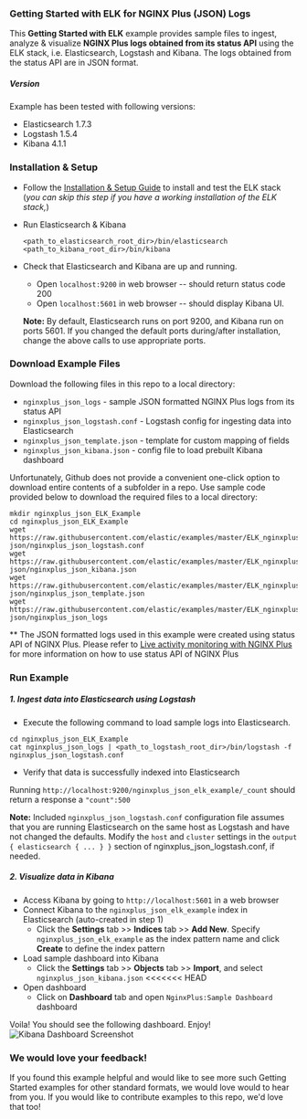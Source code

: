 ### Getting Started with ELK for NGINX Plus (JSON) Logs
This **Getting Started with ELK** example provides sample files to ingest, analyze & visualize **NGINX Plus logs obtained from its status API** using the ELK stack, i.e. Elasticsearch, Logstash and Kibana. The logs obtained from the status API are in JSON format.

##### Version
Example has been tested with following versions:
- Elasticsearch 1.7.3
- Logstash 1.5.4
- Kibana 4.1.1

### Installation & Setup
* Follow the [Installation & Setup Guide](https://github.com/elastic/examples/blob/master/Installation%20and%20Setup.md) to install and test the ELK stack (*you can skip this step if you have a working installation of the ELK stack,*)

* Run Elasticsearch & Kibana
  ```
  <path_to_elasticsearch_root_dir>/bin/elasticsearch
  <path_to_kibana_root_dir>/bin/kibana
  ```

* Check that Elasticsearch and Kibana are up and running.
  - Open `localhost:9200` in web browser -- should return status code 200
  - Open `localhost:5601` in web browser -- should display Kibana UI.

  **Note:** By default, Elasticsearch runs on port 9200, and Kibana run on ports 5601. If you changed the default ports during/after installation, change the above calls to use appropriate ports.

### Download Example Files

Download the following files in this repo to a local directory:
- `nginxplus_json_logs` - sample JSON formatted NGINX Plus logs from its status API
- `nginxplus_json_logstash.conf` - Logstash config for ingesting data into Elasticsearch
- `nginxplus_json_template.json` - template for custom mapping of fields
- `nginxplus_json_kibana.json` - config file to load prebuilt Kibana dashboard

Unfortunately, Github does not provide a convenient one-click option to download entire contents of a subfolder in a repo. Use sample code provided below to download the required files to a local directory:

```
mkdir nginxplus_json_ELK_Example
cd nginxplus_json_ELK_Example
wget https://raw.githubusercontent.com/elastic/examples/master/ELK_nginxplus-json/nginxplus_json_logstash.conf
wget https://raw.githubusercontent.com/elastic/examples/master/ELK_nginxplus-json/nginxplus_json_kibana.json
wget https://raw.githubusercontent.com/elastic/examples/master/ELK_nginxplus-json/nginxplus_json_template.json
wget https://raw.githubusercontent.com/elastic/examples/master/ELK_nginxplus-json/nginxplus_json_logs
```

** The JSON formatted logs used in this example were created using status API of NGINX Plus. Please refer to [Live activity monitoring with NGINX Plus](https://www.nginx.com/products/live-activity-monitoring/) for more information on how to use status API of NGINX Plus

### Run Example
##### 1. Ingest data into Elasticsearch using Logstash
* Execute the following command to load sample logs into Elasticsearch.

```shell
cd nginxplus_json_ELK_Example
cat nginxplus_json_logs | <path_to_logstash_root_dir>/bin/logstash -f nginxplus_json_logstash.conf
```

 * Verify that data is successfully indexed into Elasticsearch

  Running `http://localhost:9200/nginxplus_json_elk_example/_count` should return a response a `"count":500`

 **Note:** Included `nginxplus_json_logstash.conf` configuration file assumes that you are running Elasticsearch on the same host as Logstash and have not changed the defaults. Modify the `host` and `cluster` settings in the `output { elasticsearch { ... } }`   section of nginxplus_json_logstash.conf, if needed.

##### 2. Visualize data in Kibana

* Access Kibana by going to `http://localhost:5601` in a web browser
* Connect Kibana to the `nginxplus_json_elk_example` index in Elasticsearch (auto-created in step 1)
    * Click the **Settings** tab >> **Indices** tab >> **Add New**. Specify `nginxplus_json_elk_example` as the index pattern name and click **Create** to define the index pattern
* Load sample dashboard into Kibana
    * Click the **Settings** tab >> **Objects** tab >> **Import**, and select `nginxplus_json_kibana.json`
<<<<<<< HEAD
* Open dashboard
    * Click on **Dashboard** tab and open `NginxPlus:Sample Dashboard` dashboard

Voila! You should see the following dashboard. Enjoy!
![Kibana Dashboard Screenshot](https://cloud.githubusercontent.com/assets/1437560/11547099/4578e76a-9906-11e5-8650-5a386c82b201.png)

### We would love your feedback!
If you found this example helpful and would like to see more such Getting Started examples for other standard formats, we would love would to hear from you. If you would like to contribute examples to this repo, we'd love that too!
